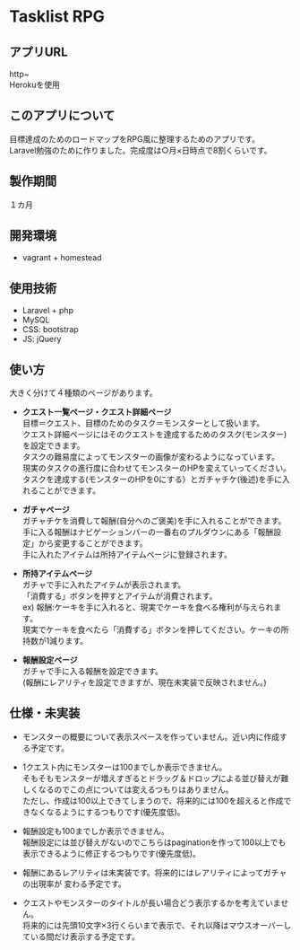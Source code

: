 # Tasklist RPG

## アプリURL
http~  
Herokuを使用

## このアプリについて
目標達成のためのロードマップをRPG風に整理するためのアプリです。  
Laravel勉強のために作りました。完成度は○月×日時点で8割くらいです。

## 製作期間
１カ月

## 開発環境
* vagrant + homestead

## 使用技術
* Laravel + php
* MySQL
* CSS: bootstrap
* JS: jQuery


## 使い方
大きく分けて４種類のページがあります。  
* **クエスト一覧ページ・クエスト詳細ページ**  
目標＝クエスト、目標のためのタスク＝モンスターとして扱います。  
クエスト詳細ページにはそのクエストを達成するためのタスク(モンスター)を設定できます。  
タスクの難易度によってモンスターの画像が変わるようになっています。  
現実のタスクの進行度に合わせてモンスターのHPを変えていってください。  
タスクを達成する(モンスターのHPを0にする）とガチャチケ(後述)を手に入れることができます。

* **ガチャページ**  
ガチャチケを消費して報酬(自分へのご褒美)を手に入れることができます。  
手に入る報酬はナビゲーションバーの一番右のプルダウンにある「報酬設定」から変更することができます。  
手に入れたアイテムは所持アイテムページに登録されます。  

* **所持アイテムページ**  
ガチャで手に入れたアイテムが表示されます。  
「消費する」ボタンを押すとアイテムが消費されます。  
ex) 報酬:ケーキを手に入れると、現実でケーキを食べる権利が与えられます。  
現実でケーキを食べたら「消費する」ボタンを押してください。ケーキの所持数が1減ります。

* **報酬設定ページ**  
ガチャで手に入る報酬を設定できます。  
(報酬にレアリティを設定できますが、現在未実装で反映されません。)

## 仕様・未実装
* モンスターの概要について表示スペースを作っていません。近い内に作成する予定です。

* 1クエスト内にモンスターは100までしか表示できません。  
そもそもモンスターが増えすぎるとドラッグ＆ドロップによる並び替えが難しくなるのでこの点については変えるつもりはありません。  
ただし、作成は100以上できてしまうので、将来的には100を超えると作成できなくなるようにするつもりです(優先度低)。  

* 報酬設定も100までしか表示できません。  
報酬設定には並び替えがないのでこちらはpaginationを作って100以上でも表示できるように修正するつもりです(優先度低)。

* 報酬にあるレアリティは未実装です。将来的にはレアリティによってガチャの出現率が
変わる予定です。  

* クエストやモンスターのタイトルが長い場合どう表示するかを考えていません。  
将来的には先頭10文字×3行くらいまで表示で、それ以降はマウスオーバーしている間だけ表示する予定です。
